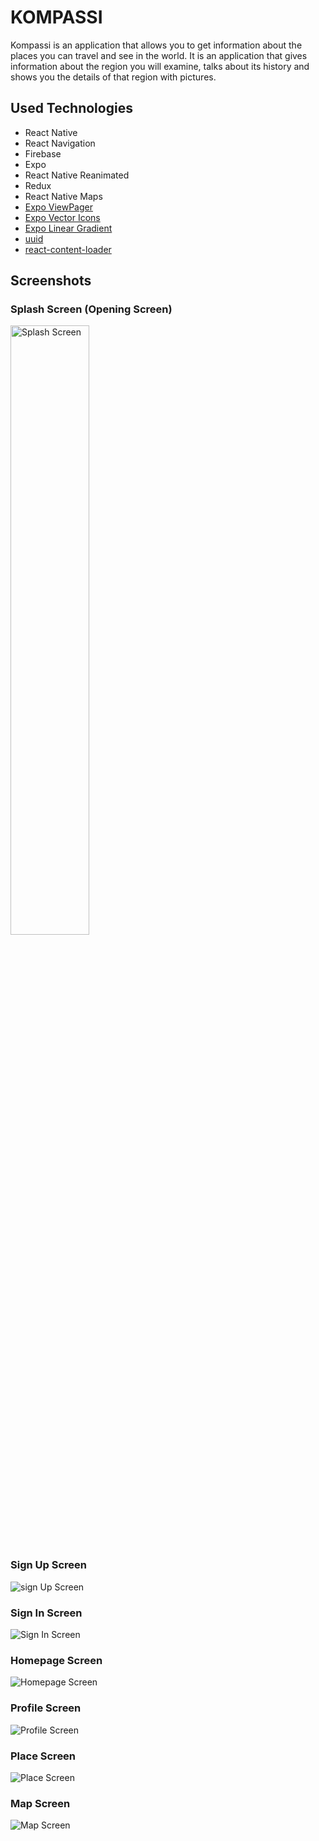 # KOMPASSI

Kompassi is an application that allows you to get information about the places you can travel and see in the world. It is an application that gives information about the region you will examine, talks about its history and shows you the details of that region with pictures.

## Used Technologies

- React Native
- React Navigation
- Firebase
- Expo
- React Native Reanimated
- Redux
- React Native Maps
- [Expo ViewPager](https://docs.expo.dev/versions/latest/sdk/view-pager/)
- [Expo Vector Icons](https://icons.expo.fyi/)
- [Expo Linear Gradient](https://docs.expo.dev/versions/latest/sdk/linear-gradient/)
- [uuid](https://www.npmjs.com/package/uuid)
- [react-content-loader](https://www.npmjs.com/package/react-content-loader)

## Screenshots

### Splash Screen (Opening Screen)

<img src="https://github.com/kerimkaraman/travel-app/blob/main/assets/appimages/splashscreen.png?raw=true" alt="Splash Screen" width="50%" height="50%">

### Sign Up Screen

![sign Up Screen](https://github.com/kerimkaraman/travel-app/blob/main/assets/appimages/signupscreen.png?raw=true)

### Sign In Screen

![Sign In Screen](https://github.com/kerimkaraman/travel-app/blob/main/assets/appimages/loginscreen.png?raw=true)

### Homepage Screen

![Homepage Screen](https://github.com/kerimkaraman/travel-app/blob/main/assets/appimages/homepage.png?raw=true)

### Profile Screen

![Profile Screen](https://github.com/kerimkaraman/travel-app/blob/main/assets/appimages/profilescreen.png?raw=true)

### Place Screen

![Place Screen](https://github.com/kerimkaraman/travel-app/blob/main/assets/appimages/placescreen.png?raw=true)

### Map Screen

![Map Screen](https://github.com/kerimkaraman/travel-app/blob/main/assets/appimages/mapscreen.png?raw=true)

